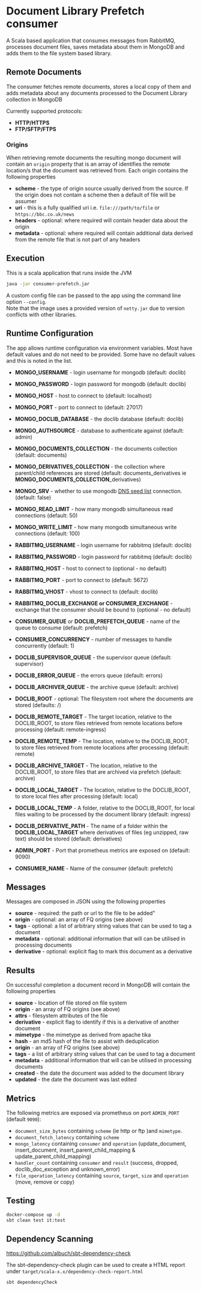 # Document Library Prefetch consumer

A Scala based application that consumes messages from RabbitMQ, processes document files, saves metadata about them in MongoDB and adds them to the file system based library. 

## Remote Documents
The consumer fetches remote documents, stores a local copy of them and adds metadata about any documents processed to the Document Library collection in MongoDB

Currently supported protocols: 
* **HTTP/HTTPS**
* **FTP/SFTP/FTPS**

### Origins
When retrieving remote documents the resulting mongo document will contain an `origin`  property that is an array of 
identifies the remote location/s that the document was retrieved from. Each origin contains the following properties

* **scheme** - the type of origin source usually derived from the source. If the origin does not contain a scheme then a default of file will be assumer 
* **uri** - this is a fully qualified uri i.e. `file:///path/to/file` or `https://bbc.co.uk/news`
* **headers** - optional: where required will contain header data about the origin
* **metadata** - optional: where required will contain additional data derived from the remote file that is not part of any headers

## Execution

This is a scala application that runs inside the JVM

```bash
java -jar consumer-prefetch.jar
```
A custom config file can be passed to the app using the command line option `--config`.  
Note that the image uses a provided version of `netty.jar` due to version conflicts with other libraries.

## Runtime Configuration

The app allows runtime configuration via environment variables. Most have default values and do not need to be provided. Some have no default values and this is noted in the list.

* **MONGO_USERNAME** - login username for mongodb (default: doclib)
* **MONGO_PASSWORD** - login password for mongodb (default: doclib)
* **MONGO_HOST** - host to connect to (default: localhost)
* **MONGO_PORT** - port to connect to (default: 27017) 
* **MONGO_DOCLIB_DATABASE** - the doclib database (default: doclib)
* **MONGO_AUTHSOURCE** - database to authenticate against (default: admin)
* **MONGO_DOCUMENTS_COLLECTION** - the documents collection (default: documents)
* **MONGO_DERIVATIVES_COLLECTION** - the collection where parent/child references are stored (default: documents_derivatives ie **MONGO_DOCUMENTS_COLLECTION**_derivatives)
* **MONGO_SRV** - whether to use mongodb [DNS seed list](https://docs.mongodb.com/manual/reference/connection-string/) connection. (default: false)
* **MONGO_READ_LIMIT** - how many mongodb simultaneous read connections (default: 50)
* **MONGO_WRITE_LIMIT** - how many mongodb simultaneous write connections (default: 100)
  
* **RABBITMQ_USERNAME** - login username for rabbitmq (default: doclib)
* **RABBITMQ_PASSWORD** - login password for rabbitmq (default: doclib)
* **RABBITMQ_HOST** - host to connect to (optional - no default)
* **RABBITMQ_PORT** - port to connect to (default: 5672)
* **RABBITMQ_VHOST** - vhost to connect to (default: doclib)
* **RABBITMQ_DOCLIB_EXCHANGE or CONSUMER_EXCHANGE** - exchange that the consumer should be bound to (optional - no default)
* **CONSUMER_QUEUE** or **DOCLIB_PREFETCH_QUEUE** - name of the queue to consume (default: prefetch)
* **CONSUMER_CONCURRENCY** - number of messages to handle concurrently (default: 1)
  
* **DOCLIB_SUPERVISOR_QUEUE** - the supervisor queue (default: supervisor)
* **DOCLIB_ERROR_QUEUE** - the errors queue (default: errors)
* **DOCLIB_ARCHIVER_QUEUE** - the archive queue (default: archive)
* **DOCLIB_ROOT** - optional: The filesystem root where the documents are stored (defaults: /)
* **DOCLIB_REMOTE_TARGET** - The target location, relative to the DOCLIB_ROOT, to store files retrieved from remote locations before processing (default: remote-ingress)
* **DOCLIB_REMOTE_TEMP** - The location, relative to the DOCLIB_ROOT, to store files retrieved from remote locations after processing (default: remote)
* **DOCLIB_ARCHIVE_TARGET** - The location, relative to the DOCLIB_ROOT, to store files that are archived via prefetch (default: archive)
* **DOCLIB_LOCAL_TARGET** - The location, relative to the DOCLIB_ROOT, to store local files after processing (default: local)
* **DOCLIB_LOCAL_TEMP** - A folder, relative to the DOCLIB_ROOT, for local files waiting to be processed by the document library (default: ingress)
* **DOCLIB_DERIVATIVE_PATH** - The name of a folder within the **DOCLIB_LOCAL_TARGET** where derivatives of files (eg unzipped, raw text) should be stored (default: derivatives)
* **ADMIN_PORT** - Port that prometheus metrics are exposed on (default: 9090)
* **CONSUMER_NAME** - Name of the consumer (default: prefetch)

## Messages

Messages are composed in JSON using the following properties

* **source** - required: the path or url to the file to be added"
* **origin** - optional: an array of FQ origins (see above)
* **tags** - optional: a list of arbitrary string values that can be used to tag a document
* **metadata** - optional: additional information that will can be utilised in processing documents
* **derivative** - optional: explicit flag to mark this document as a derivative

## Results

On successful completion a document record in MongoDB will contain the following properties

* **source** - location of file stored on file system
* **origin** - an array of FQ origins (see above)
* **attrs** - filesystem attributes of the file
* **derivative** - explicit flag to identify if this is a derivative of another document
* **mimetype** - the mimetype as derived from apache tika
* **hash** - an md5 hash of the file to assist with deduplication
* **origin** - an array of FQ origins (see above)
* **tags** - a list of arbitrary string values that can be used to tag a document
* **metadata** - additional information that will can be utilised in processing documents
* **created** - the date the document was added to the document library
* **updated** - the date the document was last edited 

## Metrics

The following metrics are exposed via prometheus on port `ADMIN_PORT` (default `9090`):  

* `document_size_bytes` containing `scheme` (ie http or ftp )and `mimetype`.
* `document_fetch_latency` containing `scheme`
* `mongo_latency` containing `consumer` and `operation` (update_document, insert_document, insert_parent_child_mapping & update_parent_child_mapping)
* `handler_count` containing `consumer` and `result` (success, dropped, doclib_doc_exception and unknown_error)
* `file_operation_latency` containing `source`, `target`, `size` and `operation` (move, remove or copy)

## Testing
```bash
docker-compose up -d
sbt clean test it:test
```
## Dependency Scanning

https://github.com/albuch/sbt-dependency-check

The sbt-dependency-check plugin can be used to create a HTML report under `target/scala-x.x/dependency-check-report.html`  

```bash
sbt dependencyCheck
```

